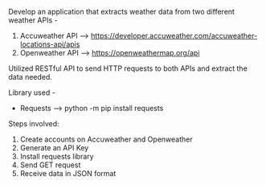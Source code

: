 Develop an application that extracts weather data from two different weather APIs -
1. Accuweather API --> https://developer.accuweather.com/accuweather-locations-api/apis 
2. Openweather API -->  https://openweathermap.org/api

Utilized RESTful API to send HTTP requests to both APIs and extract the data needed.

Library used -
- Requests --> python -m pip install requests

Steps involved:
1. Create accounts on Accuweather and Openweather
2. Generate an API Key
3. Install requests library
4. Send GET request
5. Receive data in JSON format
